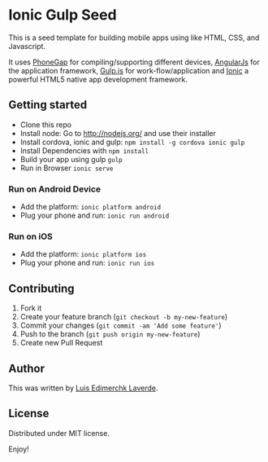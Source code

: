 Ionic Gulp Seed
===============


This is a seed template for building mobile apps using like HTML, CSS, and Javascript.

It uses [PhoneGap](http://phonegap.com/) for compiling/supporting different devices, [AngularJs](http://angularjs.org/) for the application framework, [Gulp.js](http://gulpjs.com/) for work-flow/application and [Ionic](http://ionicframework.com/) a powerful HTML5 native app development framework.


## Getting started

* Clone this repo
* Install node: Go to http://nodejs.org/ and use their installer
* Install cordova, ionic and gulp: `npm install -g cordova ionic gulp`
* Install Dependencies with `npm install`
* Build your app using gulp `gulp`
* Run in Browser `ionic serve`


### Run on Android Device

* Add the platform: `ionic platform android`
* Plug your phone and run: `ionic run android`


### Run on iOS

* Add the platform: `ionic platform ios`
* Plug your phone and run: `ionic run ios`


## Contributing

1. Fork it
2. Create your feature branch (`git checkout -b my-new-feature`)
3. Commit your changes (`git commit -am 'Add some feature'`)
4. Push to the branch (`git push origin my-new-feature`)
5. Create new Pull Request


## Author
This was written by [Luis Edimerchk Laverde](http:///edymerchk.com).


## License

Distributed under MIT license.

Enjoy!